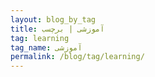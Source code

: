 ```yaml
---
layout: blog_by_tag
title: آموزشی | برچسب
tag: learning
tag_name: آموزشی
permalink: /blog/tag/learning/
---
```


